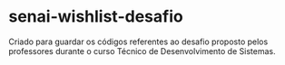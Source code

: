 # senai-wishlist-desafio
Criado para guardar os códigos referentes ao desafio proposto pelos professores durante o curso Técnico de Desenvolvimento de Sistemas.
